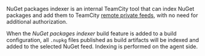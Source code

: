 [//]: # (title: NuGet Packages Indexer)
[//]: # (auxiliary-id: NuGet Packages Indexer)

NuGet packages indexer is an internal TeamCity tool that can index NuGet packages and add them to TeamCity [remote private feeds](using-teamcity-as-nuget-feed.md), with no need for additional authorization.

When the _NuGet packages indexer_ build feature is added to a build configuration, all `.nupkg` files published as build artifacts will be indexed and added to the selected NuGet feed. Indexing is performed on the agent side.

